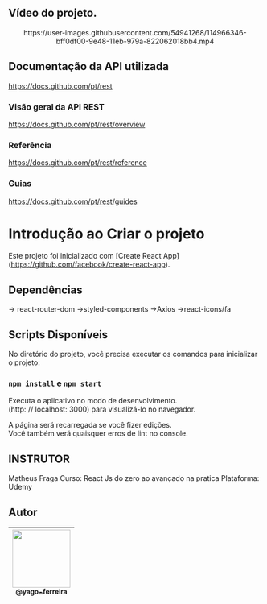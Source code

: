 ## Vídeo do projeto.
<p align="center">
https://user-images.githubusercontent.com/54941268/114966346-bff0df00-9e48-11eb-979a-822062018bb4.mp4<br>
</p>

## Documentação da API utilizada
https://docs.github.com/pt/rest
### Visão geral da API REST 
https://docs.github.com/pt/rest/overview
### Referência
https://docs.github.com/pt/rest/reference
### Guias
https://docs.github.com/pt/rest/guides

# Introdução ao Criar o projeto

Este projeto foi inicializado com [Create React App] (https://github.com/facebook/create-react-app).

## Dependências
-> react-router-dom
->styled-components
->Axios
->react-icons/fa


## Scripts Disponíveis

No diretório do projeto, você precisa executar os comandos para inicializar o projeto:
### `npm install` e `npm start`

Executa o aplicativo no modo de desenvolvimento. \
(http: // localhost: 3000) para visualizá-lo no navegador.

A página será recarregada se você fizer edições. \
Você também verá quaisquer erros de lint no console.

## INSTRUTOR
Matheus Fraga
Curso: React Js do zero ao avançado na pratica
Plataforma: Udemy

## Autor

| [<img src="https://avatars3.githubusercontent.com/u/54941268?s=400&u=66a7530b71c012deaa44048ea60dfd5303061f07&v=4" width=115><br><sub>@yago-ferreira</sub>](https://github.com/yago-ferreira) |
| :--------------------------------------------------------------------------------------------------------------------------------------: |

